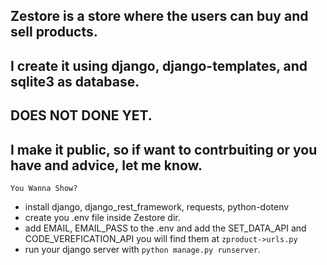 ## Zestore is a store where the users can buy and sell products.
## I create it using django, django-templates, and sqlite3 as database.
## DOES NOT DONE YET.
## I make it public, so if want to contrbuiting or you have and advice, let me know.

`You Wanna Show?`
- install django, django_rest_framework, requests, python-dotenv
- create you .env file inside Zestore dir.
- add EMAIL, EMAIL_PASS to the .env and add the SET_DATA_API and CODE_VEREFICATION_API you will find them at `zproduct->urls.py`
- run your django server with `python manage.py runserver`.
